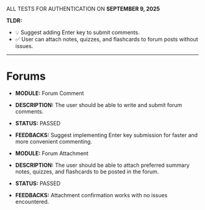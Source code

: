 ALL TESTS FOR AUTHENTICATION ON **SEPTEMBER 9, 2025**

**TLDR:**

- 💡 Suggest adding Enter key to submit comments.
- ✅ User can attach notes, quizzes, and flashcards to forum posts without issues.

---

# Forums

- **MODULE:** Forum Comment
- **DESCRIPTION:** The user should be able to write and submit forum comments.

- **STATUS:** PASSED
- **FEEDBACKS:** Suggest implementing Enter key submission for faster and more convenient commenting.

- **MODULE:** Forum Attachment
- **DESCRIPTION:** The user should be able to attach preferred summary notes, quizzes, and flashcards to be posted in the forum.

- **STATUS:** PASSED
- **FEEDBACKS:** Attachment confirmation works with no issues encountered.